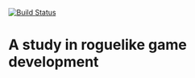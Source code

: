 [![Build Status](https://travis-ci.org/ibodrov/rogue.svg?branch=specs)](https://travis-ci.org/ibodrov/rogue)

# A study in roguelike game development
